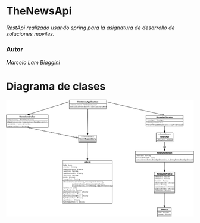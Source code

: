# TheNewsApi

_RestApi realizado usando spring para la asignatura de desarrollo de soluciones moviles._

### Autor

_Marcelo Lam Biaggini_

# Diagrama de clases

![Diagrama de clases](/DiagramaNewsApi.png)
